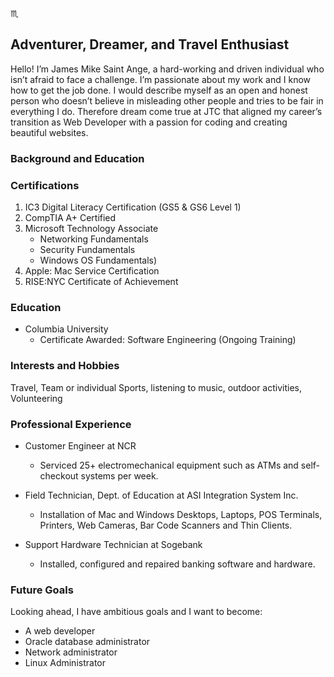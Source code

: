 :scorpius:
## **Adventurer, Dreamer, and Travel Enthusiast**
Hello! I’m James Mike Saint Ange, a hard-working and driven individual who isn’t afraid to face a challenge. I’m passionate about my work and I know how to get the job done. I would describe myself as an open and honest person who doesn’t believe in misleading other people and tries to be fair in everything I do. Therefore dream come true at JTC that aligned my career’s transition as Web Developer with a passion for coding and creating beautiful websites.
 
### **Background and Education**

### **Certifications**
1. IC3 Digital Literacy Certification (GS5 & GS6 Level 1)
2. CompTIA A+ Certified
3. Microsoft Technology Associate
     * Networking Fundamentals
     * Security Fundamentals
     * Windows OS Fundamentals)</li>
4. Apple: Mac Service Certification
5. RISE:NYC Certificate of Achievement

### **Education**

* Columbia University				
	* Certificate Awarded: Software Engineering (Ongoing Training)

### **Interests and Hobbies**
Travel, Team or individual Sports, listening to music, outdoor activities, Volunteering

### **Professional Experience**
* Customer Engineer at NCR
  	* Serviced 25+ electromechanical equipment such as ATMs and self-checkout systems per week.
    
* Field Technician, Dept. of Education at ASI Integration System Inc.					 	   
	* Installation of Mac and Windows Desktops, Laptops, POS Terminals, Printers, Web Cameras, Bar Code Scanners and Thin Clients. 

* Support Hardware Technician at Sogebank									  
	* Installed, configured and repaired banking software and hardware. 
    
### **Future Goals**
Looking ahead, I have ambitious goals and I want to become:
* A web developer
* Oracle database administrator
* Network administrator
* Linux Administrator
  



